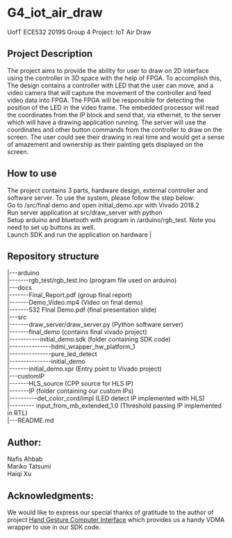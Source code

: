 # G4_iot_air_draw
UofT ECE532 2019S Group 4 Project: IoT Air Draw

## Project Description
The project aims to provide the ability for user to draw on 2D interface using the controller in 3D space with the help of FPGA. To accomplish this, The design contains a controller with LED that the user can move, and a video camera that will capture the movement of the controller and feed video data into FPGA. The FPGA will be responsible for detecting the position of the LED in the video frame. The embedded processor will read the coordinates from the IP block and send that, via ethernet, to the server which will have a drawing application running. The server will use the coordinates and other button commands from the controller to draw on the screen.
The user could see their drawing in real time and would get a sense of amazement and ownership as their painting gets displayed on the screen.

## How to use
The project contains 3 parts, hardware design, external controller and software server. To use the system, please follow the step below:  
Go to /src/final demo and open initial_demo.xpr with Vivado 2018.2  
Run server application at src/draw_server with python  
Setup arduino and bluetooth with program in /arduino/rgb_test. Note you need to set up buttons as well.  
Launch SDK and run the application on hardware  |
## Repository structure
|---arduino  
|-------rgb_test/rgb_test.ino                                              (program file used on arduino)  
|---docs  
|-------Final_Report.pdf                                                     (group final report)  
|-------Demo_Video.mp4                                                  (Video on final demo)  
|-------532 FInal Demo.pdf                                                (final presentation slide)  
|---src  
|-------draw_server/draw_server.py                                 (Python software server)  
|-------final_demo                                                              (contains final vivado project)  
|-----------initial_demo.sdk                                                (folder containing SDK code)  
|---------------hdmi_wrapper_hw_platform_1  
|---------------pure_led_detect  
|---------------initial_demo   
|-------initial_demo.xpr                                                  (Entry point to Vivado project)  
|---customIP  
|-------HLS_source                                                            (CPP source for HLS IP)  
|-------IP                                                                              (folder containing our custom IPs)  
|----------det_color_cord/impl                                           (LED detect IP implemented with HLS)  
|--------- input_from_mb_extended_1.0                        (Threshold passing IP implemented in RTL)  
|---README.md  

## Author:
Nafis Ahbab  
Mariko Tatsumi  
Haiqi Xu  

## Acknowledgments:
We would like to express our special thanks of gratitude to the author of project [Hand Gesture Computer Interface](https://github.com/arasht94/G5_HandGestureComputerInterface/blob/master/src/hdmi.sdk/videodemo/src/vdma) which provides us a handy VDMA wrapper to use in our SDK code.
